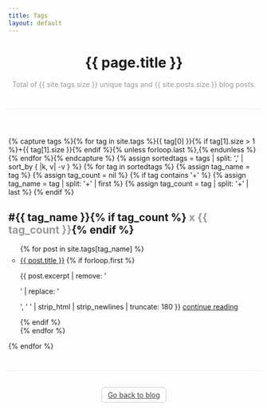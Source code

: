 ```yaml
---
title: Tags
layout: default
---
```


<div class="pure-u-1">
  <header style="border-bottom: 1px solid #eee;">
    <h1>{{ page.title }}</h1>
    <p style="margin-bottom: 40px; color: #999; font-size: 14px;">Total of {{ site.tags.size }} unique tags and {{ site.posts.size }} blog posts.</p>
  </header>

<!--
  {% capture tags %}
    {% for tag in site.tags %}
      {{ tag[0] }}
    {% endfor %}
  {% endcapture %}
  {% assign sortedtags = tags | split: ' ' | sort %}
-->

  {% capture tags %}{% for tag in site.tags %}{{ tag[0] }}{% if tag[1].size > 1 %}+{{ tag[1].size }}{% endif %}{% unless forloop.last %},{% endunless %}{% endfor %}{% endcapture %}
  {% assign sortedtags = tags | split: ',' | sort_by { |k, v| -v } %}
  {% for tag in sortedtags %}
    {% assign tag_name = tag %}
    {% assign tag_count = nil %}
    {% if tag contains '+' %}
      {% assign tag_name = tag | split: '+' | first %}
      {% assign tag_count = tag | split: '+' | last %}
    {% endif %}
    <h2 id="{{ tag_name }}">#{{ tag_name }}{% if tag_count %}<span style="color: #999;"> x {{ tag_count }}</span>{% endif %}</h2>
    <ul style="list-style-type: circle;">
    {% for post in site.tags[tag_name] %}
      <li style="margin-top: 6px;"><a href="{{ post.url }}">{{ post.title }}</a>
        {% if forloop.first %}
        <p>
          {{ post.excerpt | remove: '<p>' | replace: '</p>', ' ' | strip_html | strip_newlines | truncate: 180 }} <a href="{{ post.url }}">continue reading</a>
        </p>
        {% endif %}
      </li>
    {% endfor %}
    </ul>
  {% endfor %}
  <p style="margin-top: 40px; font-size: 14px; border-top: 1px solid #eee; padding-top: 40px; text-align: center;">
    <a href="{{ site.posts.first.url }}" style="border: 1px solid #ccc; padding: 6px 12px; border-radius: 6px; color: #3A4145;">Go back to blog</a>
  </p>
</div>



<!--<a href="#" style="font-size: 14px;">continue reading</a>-->

<!--
<p style="margin-top: 40px; font-size: 14px; border-top: 1px solid #eee; padding-top: 20px;">
  <a href="#" style="float: left; border: 1px solid #ccc; padding: 6px 12px; border-radius: 6px; color: #3A4145;">&laquo; Previous post</a>
  <a href="#" style="float: right; border: 1px solid #ccc; padding: 6px 12px; border-radius: 6px; color: #3A4145;">Next post &raquo;</a>
</p>
-->
